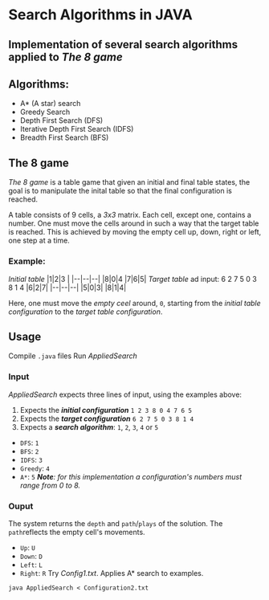 # Search Algorithms in JAVA
## Implementation of several search algorithms applied to _The 8 game_
## Algorithms:
* A* (A star) search
* Greedy Search
* Depth First Search (DFS)
* Iterative Depth First Search (IDFS)
* Breadth First Search (BFS)

## The 8 game
 _The 8 game_ is a table game that given an initial and final table states, the goal is to manipulate the inital table so that the final configuration is reached.
 
 A table consists of 9 cells, a _3x3_ matrix. Each cell, except one, contains a number. One must move the cells around in such a way that the target table is reached. This is achieved by moving the empty cell up, down, right or left, one step at a time.
### **Example**:

 
_Initial table_
|1|2|3 |
|--|--|--|
|8|0|4
|7|6|5|
_Target table_ ad input: 6 2 7 5 0 3 8 1 4
|6|2|7|
|--|--|--|
|5|0|3|
|8|1|4|

Here, one must move the _empty ceel_ around, `0`, starting from the _initial table configuration_ to the _target table configuration_.

## Usage

Compile `.java` files
Run _AppliedSearch_
### Input
_AppliedSearch_ expects three lines of input, using the examples above:
1. Expects the **_initial configuration_** `1 2 3 8 0 4 7 6 5`
2. Expects the **_target configuration_** `6 2 7 5 0 3 8 1 4`
3. Expects a **_search algorithm_**: `1`, `2`, `3`, `4` or `5`
* `DFS`: `1`
* `BFS`: `2`
* `IDFS`: `3`
* `Greedy`: `4`
* `A*`: `5`
**_Note_**_: for this implementation a configuration's numbers must range from 0 to 8._
### Ouput
The system returns the `depth` and `path`/`plays` of the solution. The `path`reflects the empty cell's movements.
* `Up`: `U`
* `Down`: `D`
* `Left`: `L`
* `Right`: `R`
Try _Config1.txt_. Applies A* search to examples.
```
java AppliedSearch < Configuration2.txt
```
